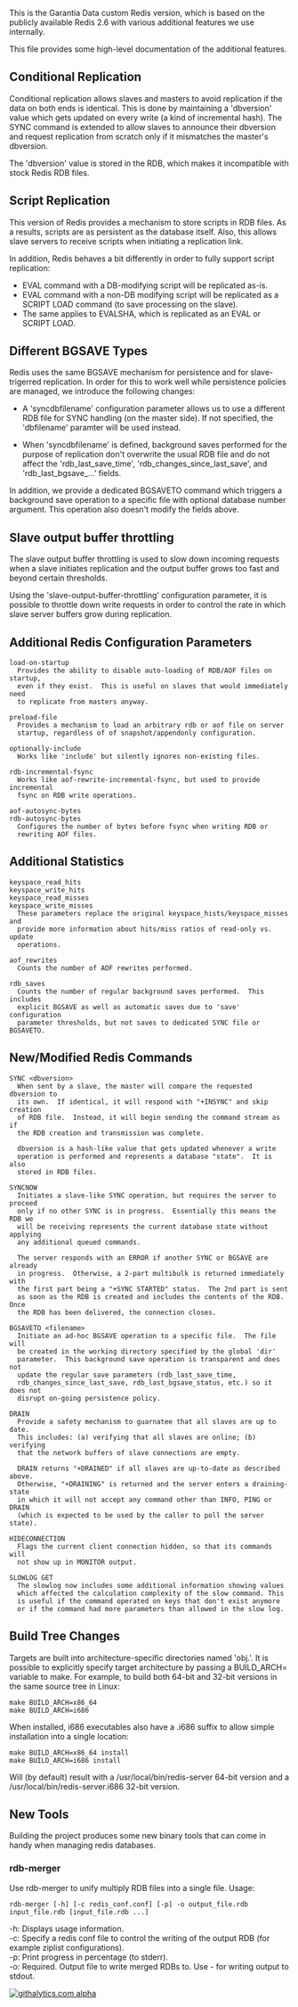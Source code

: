 This is the Garantia Data custom Redis version, which is based on the publicly
available Redis 2.6 with various additional features we use internally.

This file provides some high-level documentation of the additional features.

Conditional Replication
-----------------------

Conditional replication allows slaves and masters to avoid replication if the
data on both ends is identical.  This is done by maintaining a 'dbversion'
value which gets updated on every write (a kind of incremental hash). The
SYNC command is extended to allow slaves to announce their dbversion and
request replication from scratch only if it mismatches the master's dbversion.

The 'dbversion' value is stored in the RDB, which makes it incompatible with
stock Redis RDB files.


Script Replication
------------------

This version of Redis provides a mechanism to store scripts in RDB files. As
a results, scripts are as persistent as the database itself.  Also, this
allows slave servers to receive scripts when initiating a replication link.

In addition, Redis behaves a bit differently in order to fully support
script replication:
- EVAL command with a DB-modifying script will be replicated as-is.
- EVAL command with a non-DB modifying script will be replicated as a 
  SCRIPT LOAD command (to save processing on the slave).
- The same applies to EVALSHA, which is replicated as an EVAL or SCRIPT LOAD.


Different BGSAVE Types
----------------------

Redis uses the same BGSAVE mechanism for persistence and for slave-trigerred
replication.  In order for this to work well while persistence policies are
managed, we introduce the following changes:

- A 'syncdbfilename' configuration parameter allows us to use a different
  RDB file for SYNC handling (on the master side).  If not specified, the
  'dbfilename' paramter will be used instead.

- When 'syncdbfilename' is defined, background saves performed for the
  purpose of replication don't overwrite the usual RDB file and do not
  affect the 'rdb_last_save_time', 'rdb_changes_since_last_save',
  and 'rdb_last_bgsave_...' fields.

In addition, we provide a dedicated BGSAVETO command which triggers a
background save operation to a specific file with optional database number
argument. This operation also doesn't modify the fields above.


Slave output buffer throttling
------------------------------

The slave output buffer throttling is used to slow down incoming requests
when a slave initiates replication and the output buffer grows too fast
and beyond certain thresholds.

Using the 'slave-output-buffer-throttling' configuration parameter, it is
possible to throttle down write requests in order to control the rate in
which slave server buffers grow during replication.


Additional Redis Configuration Parameters
-----------------------------------------

```
load-on-startup
  Provides the ability to disable auto-loading of RDB/AOF files on startup,
  even if they exist.  This is useful on slaves that would immediately need
  to replicate from masters anyway.

preload-file
  Provides a mechanism to load an arbitrary rdb or aof file on server
  startup, regardless of of snapshot/appendonly configuration.

optionally-include
  Works like 'include' but silently ignores non-existing files.

rdb-incremental-fsync
  Works like aof-rewrite-incremental-fsync, but used to provide incremental
  fsync on RDB write operations.

aof-autosync-bytes
rdb-autosync-bytes
  Configures the number of bytes before fsync when writing RDB or
  rewriting AOF files.

```

Additional Statistics
---------------------

```
keyspace_read_hits
keyspace_write_hits
keyspace_read_misses
keyspace_write_misses
  These parameters replace the original keyspace_hists/keyspace_misses and
  provide more information about hits/miss ratios of read-only vs. update
  operations.

aof_rewrites
  Counts the number of AOF rewrites performed.

rdb_saves
  Counts the number of regular background saves performed.  This includes
  explicit BGSAVE as well as automatic saves due to 'save' configuration
  parameter thresholds, but not saves to dedicated SYNC file or BGSAVETO.
```

New/Modified Redis Commands
---------------------------

```
SYNC <dbversion>
  When sent by a slave, the master will compare the requested dbversion to
  its own.  If identical, it will respond with "+INSYNC" and skip creation
  of RDB file.  Instead, it will begin sending the command stream as if
  the RDB creation and transmission was complete.

  dbversion is a hash-like value that gets updated whenever a write
  operation is performed and represents a database "state".  It is also
  stored in RDB files.

SYNCNOW
  Initiates a slave-like SYNC operation, but requires the server to proceed
  only if no other SYNC is in progress.  Essentially this means the RDB we
  will be receiving represents the current database state without applying
  any additional queued commands.

  The server responds with an ERROR if another SYNC or BGSAVE are already
  in progress.  Otherwise, a 2-part multibulk is returned immediately with
  the first part being a "+SYNC STARTED" status.  The 2nd part is sent
  as soon as the RDB is created and includes the contents of the RDB. Once
  the RDB has been delivered, the connection closes.

BGSAVETO <filename>
  Initiate an ad-hoc BGSAVE operation to a specific file.  The file will
  be created in the working directory specified by the global 'dir'
  parameter.  This background save operation is transparent and does not
  update the regular save parameters (rdb_last_save_time,
  rdb_changes_since_last_save, rdb_last_bgsave_status, etc.) so it does not
  disrupt on-going persistence policy.

DRAIN
  Provide a safety mechanism to guarnatee that all slaves are up to date.
  This includes: (a) verifying that all slaves are online; (b) verifying
  that the network buffers of slave connections are empty.

  DRAIN returns "+DRAINED" if all slaves are up-to-date as described above.
  Otherwise, "+DRAINING" is returned and the server enters a draining-state
  in which it will not accept any command other than INFO, PING or DRAIN
  (which is expected to be used by the caller to poll the server state).

HIDECONNECTION
  Flags the current client connection hidden, so that its commands will
  not show up in MONITOR output.

SLOWLOG GET
  The slowlog now includes some additional information showing values
  which affected the calculation complexity of the slow command. This
  is useful if the command operated on keys that don't exist anymore
  or if the command had more parameters than allowed in the slow log.
```

Build Tree Changes
------------------

Targets are built into architecture-specific directories named 'obj.<ARCH>'.
It is possible to explicitly specify target architecture by passing a
BUILD_ARCH= variable to make.  For example, to build both 64-bit and 32-bit
versions in the same source tree in Linux:

```
make BUILD_ARCH=x86_64
make BUILD_ARCH=i686
```

When installed, i686 executables also have a .i686 suffix to allow simple
installation into a single location:

```
make BUILD_ARCH=x86_64 install
make BUILD_ARCH=i686 install
```

Will (by default) result with a /usr/local/bin/redis-server 64-bit version
and a /usr/local/bin/redis-server.i686 32-bit version.

New Tools
---------

Building the project produces some new binary tools that can come in handy
when managing redis databases.

### rdb-merger ###
Use rdb-merger to unify multiply RDB files into a single file. Usage:
```
rdb-merger [-h] [-c redis_conf.conf] [-p] -o output_file.rdb input_file.rdb [input_file.rdb ...]
```
-h: Displays usage information.  
-c: Specify a redis conf file to control the writing of the output RDB (for example ziplist configurations).  
-p: Print progress in percentage (to stderr).  
-o: Required. Output file to write merged RDBs to. Use - for writing output to stdout.  


[![githalytics.com alpha](https://cruel-carlota.pagodabox.com/ce4c1161c17a84e88ed541d89e4edf5f "githalytics.com")](http://githalytics.com/GarantiaData/redis)


